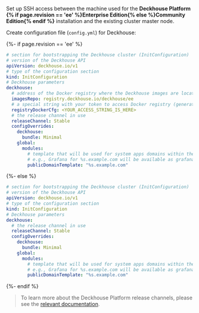Set up SSH access between the machine used for the **Deckhouse Platform {% if page.revision == 'ee' %}Enterprise Edition{% else %}Community Edition{% endif %}** installation and the existing cluster master node.

Create configuration file (`config.yml`) for Deckhouse:

{%- if page.revision == 'ee' %}
```yaml
# section for bootstrapping the Deckhouse cluster (InitConfiguration)
# version of the Deckhouse API
apiVersion: deckhouse.io/v1
# type of the configuration section
kind: InitConfiguration
# Deckhouse parameters
deckhouse:
  # address of the Docker registry where the Deckhouse images are located
  imagesRepo: registry.deckhouse.io/deckhouse/ee
  # a special string with your token to access Docker registry (generated automatically for your license token)
  registryDockerCfg: <YOUR_ACCESS_STRING_IS_HERE>
  # the release channel in use
  releaseChannel: Stable
  configOverrides:
    deckhouse:
      bundle: Minimal
    global:
      modules:
        # template that will be used for system apps domains within the cluster
        # e.g., Grafana for %s.example.com will be available as grafana.example.com
        publicDomainTemplate: "%s.example.com"
```
{%- else %}
```yaml
# section for bootstrapping the Deckhouse cluster (InitConfiguration)
# version of the Deckhouse API
apiVersion: deckhouse.io/v1
# type of the configuration section
kind: InitConfiguration
# Deckhouse parameters
deckhouse:
  # the release channel in use
  releaseChannel: Stable
  configOverrides:
    deckhouse:
      bundle: Minimal
    global:
      modules:
        # template that will be used for system apps domains within the cluster
        # e.g., Grafana for %s.example.com will be available as grafana.example.com
        publicDomainTemplate: "%s.example.com"
```
{%- endif %}

> To learn more about the Deckhouse Platform release channels, please see the [relevant documentation](/en/documentation/v1/deckhouse-release-channels.html).
